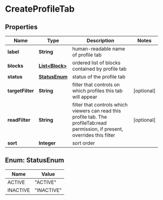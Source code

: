 

# CreateProfileTab


## Properties

| Name | Type | Description | Notes |
|------------ | ------------- | ------------- | -------------|
|**label** | **String** | human-readable name of profile tab |  |
|**blocks** | [**List&lt;Block&gt;**](Block.md) | ordered list of blocks contained by profile tab |  |
|**status** | [**StatusEnum**](#StatusEnum) | status of the profile tab |  |
|**targetFilter** | **String** | filter that controls on which profiles this tab will appear |  [optional] |
|**readFilter** | **String** | filter that controls which viewers can read this profile tab. The profileTab:read permission, if present, overrides this filter |  [optional] |
|**sort** | **Integer** | sort order |  |



## Enum: StatusEnum

| Name | Value |
|---- | -----|
| ACTIVE | &quot;ACTIVE&quot; |
| INACTIVE | &quot;INACTIVE&quot; |



